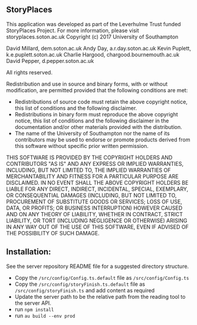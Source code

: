 StoryPlaces
------------
This application was developed as part of the Leverhulme Trust funded
StoryPlaces Project. For more information, please visit storyplaces.soton.ac.uk
Copyright (c) 2017 University of Southampton

David Millard, dem.soton.ac.uk
Andy Day, a.r.day.soton.ac.uk
Kevin Puplett, k.e.puplett.soton.ac.uk
Charlie Hargood, chargood.bournemouth.ac.uk
David Pepper, d.pepper.soton.ac.uk

All rights reserved.

Redistribution and use in source and binary forms, with or without
modification, are permitted provided that the following conditions are met:
- Redistributions of source code must retain the above copyright
   notice, this list of conditions and the following disclaimer.
- Redistributions in binary form must reproduce the above copyright
   notice, this list of conditions and the following disclaimer in the
   documentation and/or other materials provided with the distribution.
- The name of the University of Southampton nor the name of its
   contributors may be used to endorse or promote products derived from
   this software without specific prior written permission.

 THIS SOFTWARE IS PROVIDED BY THE COPYRIGHT HOLDERS AND CONTRIBUTORS "AS IS"
AND ANY EXPRESS OR IMPLIED WARRANTIES, INCLUDING, BUT NOT LIMITED TO, THE
IMPLIED WARRANTIES OF MERCHANTABILITY AND FITNESS FOR A PARTICULAR PURPOSE
ARE DISCLAIMED. IN NO EVENT SHALL THE ABOVE COPYRIGHT HOLDERS BE LIABLE FOR ANY
DIRECT, INDIRECT, INCIDENTAL, SPECIAL, EXEMPLARY, OR CONSEQUENTIAL DAMAGES
(INCLUDING, BUT NOT LIMITED TO, PROCUREMENT OF SUBSTITUTE GOODS OR SERVICES;
LOSS OF USE, DATA, OR PROFITS; OR BUSINESS INTERRUPTION) HOWEVER CAUSED AND
ON ANY THEORY OF LIABILITY, WHETHER IN CONTRACT, STRICT LIABILITY, OR TORT
(INCLUDING NEGLIGENCE OR OTHERWISE) ARISING IN ANY WAY OUT OF THE USE OF
THIS SOFTWARE, EVEN IF ADVISED OF THE POSSIBILITY OF SUCH DAMAGE.

Installation:
-------------
See the server repository README file for a suggested directory structure.
* Copy the `/src/config/Config.ts.default` file as `/src/config/Config.ts`
* Copy the `/src/config/storyFinish.ts.default` file as `/src/config/storyFinish.ts` and add content as required
* Update the server path to be the relative path from the reading tool to the server API.
* run `npm install`
* run `au build --env prod`

